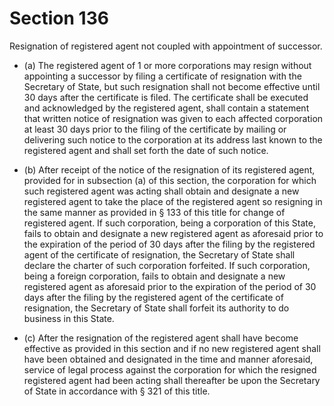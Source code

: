 # Section 136

Resignation of registered agent not coupled with appointment of successor.

- (a) The registered agent of 1 or more corporations may resign without appointing a successor by filing a certificate of resignation with the Secretary of State, but such resignation shall not become effective until 30 days after the certificate is filed. The certificate shall be executed and acknowledged by the registered agent, shall contain a statement that written notice of resignation was given to each affected corporation at least 30 days prior to the filing of the certificate by mailing or delivering such notice to the corporation at its address last known to the registered agent and shall set forth the date of such notice.

- (b) After receipt of the notice of the resignation of its registered agent, provided for in subsection (a) of this section, the corporation for which such registered agent was acting shall obtain and designate a new registered agent to take the place of the registered agent so resigning in the same manner as provided in § 133 of this title for change of registered agent. If such corporation, being a corporation of this State, fails to obtain and designate a new registered agent as aforesaid prior to the expiration of the period of 30 days after the filing by the registered agent of the certificate of resignation, the Secretary of State shall declare the charter of such corporation forfeited. If such corporation, being a foreign corporation, fails to obtain and designate a new registered agent as aforesaid prior to the expiration of the period of 30 days after the filing by the registered agent of the certificate of resignation, the Secretary of State shall forfeit its authority to do business in this State.

- (c) After the resignation of the registered agent shall have become effective as provided in this section and if no new registered agent shall have been obtained and designated in the time and manner aforesaid, service of legal process against the corporation for which the resigned registered agent had been acting shall thereafter be upon the Secretary of State in accordance with § 321 of this title.